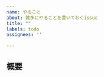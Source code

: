 ```yaml
---
name: やること
about: 雑多にやることを書いておくissue
title: ""
labels: todo
assignees: ''

---
```


## 概要
<!---
## 対象とするコード部分

## URL/資料など
-->